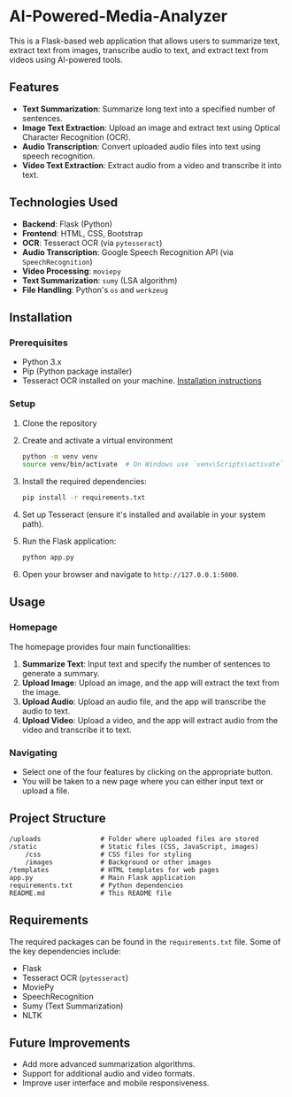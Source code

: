# AI-Powered-Media-Analyzer

This is a Flask-based web application that allows users to summarize text, extract text from images, transcribe audio to text, and extract text from videos using AI-powered tools.

## Features

- **Text Summarization**: Summarize long text into a specified number of sentences.
- **Image Text Extraction**: Upload an image and extract text using Optical Character Recognition (OCR).
- **Audio Transcription**: Convert uploaded audio files into text using speech recognition.
- **Video Text Extraction**: Extract audio from a video and transcribe it into text.

## Technologies Used

- **Backend**: Flask (Python)
- **Frontend**: HTML, CSS, Bootstrap
- **OCR**: Tesseract OCR (via `pytesseract`)
- **Audio Transcription**: Google Speech Recognition API (via `SpeechRecognition`)
- **Video Processing**: `moviepy`
- **Text Summarization**: `sumy` (LSA algorithm)
- **File Handling**: Python's `os` and `werkzeug`

## Installation

### Prerequisites

- Python 3.x
- Pip (Python package installer)
- Tesseract OCR installed on your machine. [Installation instructions](https://github.com/tesseract-ocr/tesseract)

### Setup

1. Clone the repository

2. Create and activate a virtual environment
    ```bash
    python -m venv venv
    source venv/bin/activate  # On Windows use `venv\Scripts\activate`
    ```

3. Install the required dependencies:
    ```bash
    pip install -r requirements.txt
    ```

4. Set up Tesseract (ensure it's installed and available in your system path).

5. Run the Flask application:
    ```bash
    python app.py
    ```

6. Open your browser and navigate to `http://127.0.0.1:5000`.

## Usage

### Homepage

The homepage provides four main functionalities:
1. **Summarize Text**: Input text and specify the number of sentences to generate a summary.
2. **Upload Image**: Upload an image, and the app will extract the text from the image.
3. **Upload Audio**: Upload an audio file, and the app will transcribe the audio to text.
4. **Upload Video**: Upload a video, and the app will extract audio from the video and transcribe it to text.

### Navigating

- Select one of the four features by clicking on the appropriate button.
- You will be taken to a new page where you can either input text or upload a file.

## Project Structure

```
/uploads               # Folder where uploaded files are stored
/static                # Static files (CSS, JavaScript, images)
    /css               # CSS files for styling
    /images            # Background or other images
/templates             # HTML templates for web pages
app.py                 # Main Flask application
requirements.txt       # Python dependencies
README.md              # This README file
```

## Requirements

The required packages can be found in the `requirements.txt` file. Some of the key dependencies include:
- Flask
- Tesseract OCR (`pytesseract`)
- MoviePy
- SpeechRecognition
- Sumy (Text Summarization)
- NLTK

## Future Improvements

- Add more advanced summarization algorithms.
- Support for additional audio and video formats.
- Improve user interface and mobile responsiveness.


